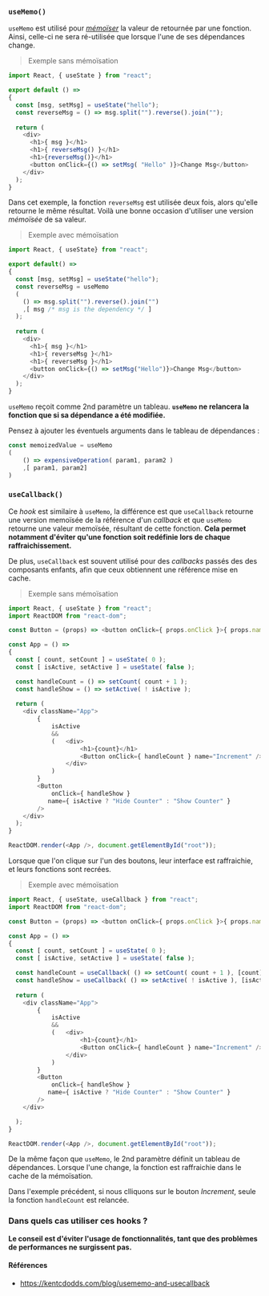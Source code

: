 ### `useMemo()`
`useMemo` est utilisé pour [*mémoïser*](https://fr.wikipedia.org/wiki/M%C3%A9mo%C3%AFsation) la valeur de retournée par une fonction. Ainsi, celle-ci ne sera ré-utilisée que lorsque l'une de ses dépendances change.

> Exemple sans mémoïsation

```js
import React, { useState } from "react";

export default () =>
{
  const [msg, setMsg] = useState("hello");
  const reverseMsg = () => msg.split("").reverse().join("");
  
  return (
    <div>
      <h1>{ msg }</h1>
      <h1>{ reverseMsg() }</h1>
      <h1>{reverseMsg()}</h1>
      <button onClick={() => setMsg( "Hello" )}>Change Msg</button>
    </div>
  );
}
```
Dans cet exemple, la fonction `reverseMsg` est utilisée deux fois, alors qu'elle retourne le même résultat.
Voilà une bonne occasion d'utiliser une version *mémoïsée* de sa valeur.

> Exemple avec mémoïsation

```js
import React, { useState} from "react";

export default() =>
{
  const [msg, setMsg] = useState("hello");
  const reverseMsg = useMemo
  (
  	() => msg.split("").reverse().join("")
  	,[ msg /* msg is the dependency */ ]
  );
  
  return (
    <div>
      <h1>{ msg }</h1>
      <h1>{ reverseMsg }</h1>
      <h1>{ reverseMsg }</h1>
      <button onClick={() => setMsg("Hello")}>Change Msg</button>
    </div>
  );
}
```
`useMemo` reçoit comme 2nd paramètre un tableau.
**`useMemo` ne relancera la fonction que si sa dépendance a été modifiée.**

Pensez à ajouter les éventuels arguments dans le tableau de dépendances :
```js
const memoizedValue = useMemo
(
	() => expensiveOperation( param1, param2 )
	,[ param1, param2]
)
```

### `useCallback()`

Ce *hook* est similaire à `useMemo`, la différence est que `useCallback` retourne une version memoïsée de la référence d'un *callback* et que `useMemo` retourne une valeur memoïsée, résultant de cette fonction.
**Cela permet notamment d'éviter qu'une fonction soit redéfinie lors de chaque raffraichissement.**

De plus, `useCallback` est souvent utilisé pour des *callbacks* passés des des composants enfants, afin que ceux obtiennent une référence mise en cache.

> Exemple sans mémoïsation

```js
import React, { useState } from "react";
import ReactDOM from "react-dom";

const Button = (props) => <button onClick={ props.onClick }>{ props.name }</button>

const App = () =>
{
  const [ count, setCount ] = useState( 0 );
  const [ isActive, setActive ] = useState( false );

  const handleCount = () => setCount( count + 1 );
  const handleShow = () => setActive( ! isActive );
  
  return (
    <div className="App">
	    {
	    	isActive 
	    	&&
	    	(	<div>
	    			<h1>{count}</h1>
					<Button onClick={ handleCount } name="Increment" />
				</div>
			)
	    }
	    <Button
	    	onClick={ handleShow }
	       name={ isActive ? "Hide Counter" : "Show Counter" }
	    />
    </div>
  );
}

ReactDOM.render(<App />, document.getElementById("root"));
```

Lorsque que l'on clique sur l'un des boutons, leur interface est raffraichie, et leurs fonctions sont recrées.

> Exemple avec mémoïsation
 
```js
import React, { useState, useCallback } from "react";
import ReactDOM from "react-dom";

const Button = (props) => <button onClick={ props.onClick }>{ props.name }</button>

const App = () =>
{
  const [ count, setCount ] = useState( 0 );
  const [ isActive, setActive ] = useState( false );

  const handleCount = useCallback( () => setCount( count + 1 ), [count]);
  const handleShow = useCallback( () => setActive( ! isActive ), [isActive]);
  
  return (
    <div className="App">
	    {
	    	isActive 
	    	&&
	    	(	<div>
	    			<h1>{count}</h1>
					<Button onClick={ handleCount } name="Increment" />
				</div>
			)
	    }
	    <Button
	    	onClick={ handleShow }
	       name={ isActive ? "Hide Counter" : "Show Counter" }
	    />
    </div>

  );
}

ReactDOM.render(<App />, document.getElementById("root"));
```

De la même façon que `useMemo`, le 2nd paramètre définit un tableau de dépendances.
Lorsque l'une change, la fonction est raffraichie dans le cache de la mémoïsation.

Dans l'exemple précédent, si nous clliquons sur le bouton *Increment*, seule la fonction `handleCount` est relancée.


### Dans quels cas utiliser ces hooks ?
**Le conseil est d'éviter l'usage de fonctionnalités, tant que des problèmes de performances ne surgissent pas.**

#### Références
- https://kentcdodds.com/blog/usememo-and-usecallback